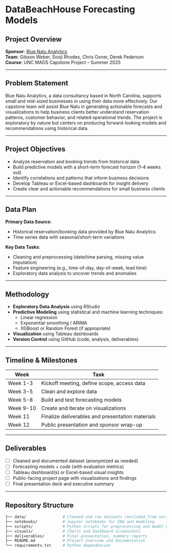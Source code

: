 # DataBeachHouse Forecasting Models

## Project Overview

**Sponsor**: [Blue Nalu Analytics](https://www.bluenaluanalytics.com)  
**Team**: Gibson Weber, Sooji Rhodes, Chris Oxner, Derek Pederson  
**Course**: UNC MADS Capstone Project – Summer 2025  

---

## Problem Statement

Blue Nalu Analytics, a data consultancy based in North Carolina, supports small and mid-sized businesses in using their data more effectively. Our capstone team will assist Blue Nalu in generating actionable forecasts and visualizations to help business clients better understand reservation patterns, customer behavior, and related operational trends. The project is exploratory by nature but centers on producing forward-looking models and recommendations using historical data.

---

## Project Objectives

- Analyze reservation and booking trends from historical data
- Build predictive models with a short-term forecast horizon (1–4 weeks out)
- Identify correlations and patterns that inform business decisions
- Develop Tableau or Excel-based dashboards for insight delivery
- Create clear and actionable recommendations for small business clients

---

## Data Plan

**Primary Data Source**:  
- Historical reservation/booking data provided by Blue Nalu Analytics  
- Time series data with seasonal/short-term variations

**Key Data Tasks**:
- Cleaning and preprocessing (date/time parsing, missing value imputation)
- Feature engineering (e.g., time-of-day, day-of-week, lead time)
- Exploratory data analysis to uncover trends and anomalies

---

## Methodology

- **Exploratory Data Analysis** using RStudio
- **Predictive Modeling** using statistical and machine learning techniques:
  - Linear regression
  - Exponential smoothing / ARIMA
  - XGBoost or Random Forest (if appropriate)
- **Visualization** using Tableau dashboards
- **Version Control** using GitHub (code, analysis, deliverables)

---

## Timeline & Milestones

| Week | Task |
|------|------|
| Week 1-3 | Kickoff meeting, define scope, access data |
| Week 3-5 | Clean and explore data |
| Week 5-8 | Build and test forecasting models |
| Week 9-10 | Create and iterate on visualizations |
| Week 11 | Finalize deliverables and presentation materials |
| Week 12 | Public presentation and sponsor wrap-up |

---

## Deliverables

- [ ] Cleaned and documented dataset (anonymized as needed)
- [ ] Forecasting models + code (with evaluation metrics)
- [ ] Tableau dashboard(s) or Excel-based visual insights
- [ ] Public-facing project page with visualizations and findings
- [ ] Final presentation deck and executive summary

---

## Repository Structure

```bash
├── data/                # Cleaned and raw datasets (excluded from version control if sensitive)
├── notebooks/           # Jupyter notebooks for EDA and modeling
├── scripts/             # Python scripts for preprocessing and model pipelines
├── visuals/             # Charts and dashboard screenshots
├── deliverables/        # Final presentation, summary reports
├── README.md            # Project overview and documentation
└── requirements.txt     # Python dependencies

